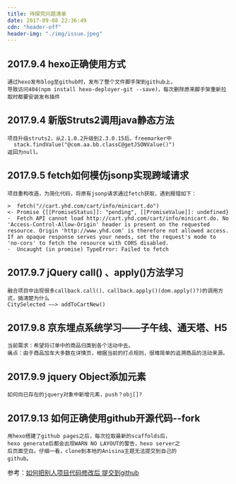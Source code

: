 ```yaml
---
title: 待探究问题清单
date: 2017-09-08 22:36:49
cdn: "header-off"
header-img: "./img/issue.jpeg"
---
```

## 2017.9.4 hexo正确使用方式
```
通过hexo发布blog至github时，发布了整个文件脚手架到github上，
导致访问404(npm install hexo-deployer-git --save)，每次删除原来脚手架重新拉取时都要安装发布插件
```


## 2017.9.4 新版Struts2调用java静态方法
```
项目升级struts2，从2.1.0.2升级到2.3.0.15后，freemarker中
  stack.findValue("@com.aa.bb.classC@getJSONValue()")
返回为null。
```

## 2017.9.5 fetch如何模仿jsonp实现跨域请求
```
项目重构改造，为简化代码，将原有jsonp请求通过fetch获取，遇到报错如下：

>  fetch("//cart.yhd.com/cart/info/minicart.do")
<· Promise {[[PromiseStatus]]: "pending", [[PromiseValue]]: undefined}
·  Fetch API cannot load http://cart.yhd.com/cart/info/minicart.do. No 'Access-Control-Allow-Origin' header is present on the requested resource. Origin 'http://www.yhd.com' is therefore not allowed access. If an opaque response serves your needs, set the request's mode to 'no-cors' to fetch the resource with CORS disabled.
·  Uncaught (in promise) TypeError: Failed to fetch
```

## 2017.9.7 jQuery call() 、apply()方法学习
```
融合项目中出现很多callback.call()、callback.apply()(dom.apply()?)的调用方式，搞清楚为什么
CitySelected ——> addToCartNew()
```

## 2017.9.8 京东埋点系统学习——子午线、通天塔、H5
```
当前需求：希望将订单中的商品归类到各个活动中去。
痛点：由于商品加车大多数在详情页，根据当前的打点规则，很难简单的追溯商品的活动来源。
```

## 2017.9.9 jquery Object添加元素
```
如何向已存在的jquery对象中新增元素，push？obj[]?
```

## 2017.9.13 如何正确使用github开源代码--fork
```
用hexo搭建了github pages之后，每次拉取最新的scaffolds后，
hexo generate后都会出现WARN NO LAYOUT的警告，hexo server之
后页面空白。仔细一看，clone到本地的Anisina主题无法提交到自己的
github。
```
参考：[如何把别人项目代码修改后 提交到github](http://yijiebuyi.com/blog/9c00641126e41779ef38cafb9c6aad67.html)
